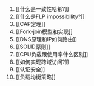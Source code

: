 1. [[什么是一致性哈希?]]
2. [[什么是FLP impossibility?]]
3. [[CAP定理]]
4. [[Fork-join模型和实现]]
5. [[DNS原理和IP如何路由]]
6. [[SOLID原则]]
7. [[CPU负载跟使用率什么区别]]
8. [[如何实现跨域访问?]]
9. [[认证安全]]
10. [[负载均衡策略]]
